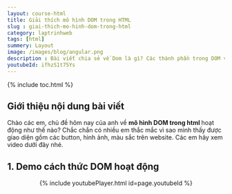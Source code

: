 ```yaml
---
layout: course-html
title: Giải thích mô hình DOM trong HTML
slug : giai-thich-mo-hinh-dom-trong-html
category: laptrinhweb
tags: [html]
summery: Layout
image: /images/blog/angular.png
description : Bài viết chia sẻ về Dom là gì? Các thành phần trong DOM và cách mà trình duyệt có thể vẽ lên giao diện cho người dùng
youtubeId: ifhzS1t75Ys
---
```


{% include toc.html %}

## **Giới thiệu nội dung bài viết**

Chào các em, chủ đề hôm nay của anh về <b> mô hình DOM trong html </b> hoạt động như thế nào? Chắc chắn có nhiều em thắc mắc vì sao mình thấy được giao diện gồm các button, hình ảnh, màu sắc trên website. Các em hãy xem video dưới đây nhé.



## **1. Demo cách thức DOM hoạt động**


<center>
{% include youtubePlayer.html id=page.youtubeId %}
</center>





